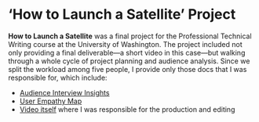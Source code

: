 # ‘How to Launch a Satellite’ Project
**How to Launch a Satellite** was a final project for the Professional Technical Writing course at the University of Washington. The project included not only providing a final deliverable—a short video in this case—but walking through a whole cycle of project planning and audience analysis.
Since we split the workload among five people, I provide only those docs that I was responsible for, which include:
- [Audience Interview Insights](https://github.com/AlexAlexAlex333666999/Documentation-Examples/blob/'How-to-Launch-a-Satellite'-Project/Interview%20Insights.pdf)
- [User Empathy Map](https://github.com/AlexAlexAlex333666999/Documentation-Examples/blob/'How-to-Launch-a-Satellite'-Project/AFKG5-Empathy-Map.pdf)
- [Video itself](https://www.youtube.com/watch?v=mAWpfQfrD3c) where I was responsible for the production and editing
